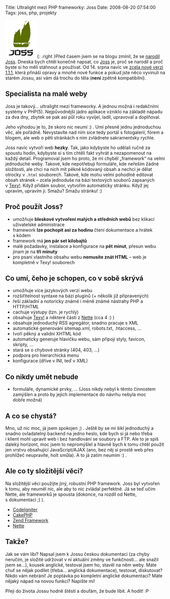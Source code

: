 Title: Ultralight mezi PHP frameworky: Joss
Date: 2008-08-20 07:54:00
Tags: joss, php, projekty

![obrázek](images/64.jpg){: .right }Před časem jsem se na
blogu zmínil, že se
[narodil Joss](http://blog.javorek.net/narodil-se-joss/). Dneska
bych chtěl konečně napsat, co
[Joss](http://code.google.com/p/joss-cms/) je, proč se narodil a
proč byste si ho měli stáhnout a používat. Od 14. srpna navíc ve
[zcela nové verzi 1.1.1](http://joss-cms.googlecode.com/files/joss1.1.1.zip),
která přináší opravy a mnohé nové funkce a pokud jste něco vyvinuli
na starém Jossu, asi vám dá trochu do těla (**není** zpětně
kompatibilní).

## Specialista na malé weby

Joss je takový… ultralight mezi frameworky. A jednou možná
i redakčními systémy v PHP(5). Nejpůvodnější jádro aplikace vzniklo
na základě nápadu za dva dny, zbytek se pak asi půl roku vyvíjel,
ladil, upravoval a doplňoval.

Jeho výhodou je to, že skoro nic neumí :) . Umí přesně jednu
jednoduchou věc, ale pořádně. Nevystavíte nad ním sice tedy portál
s fotogalerií, fórem a blogem, ale web o pěti stránkách s ním
zvládnete sakramentsky rychle.

Joss navíc vytvoří web **hezky**. Tak, jako kdybyste ho udělali
ručně za spoustu hodin, kdybyste si s tím chtěli fakt vyhrát a
nezapomenout na každý detail. Programoval jsem ho proto, že mi
chyběl „framework“ na velmi jednoduché weby. Takové, kde
nepotřebuji formuláře, kde neřeším žádné složitosti, ale chci na
nich mít pěkně kódovaný obsah a nechci je dělat otrocky v `.html`
souborech. Takové, kde mohu velmi pohodlně editovat obsah stránek –
zcela jednoduše na bázi textových souborů zapsaných
v [Texy!](http:www.texy.info). Když přidám soubor, vytvořím
automaticky stránku. Když jej upravím, upravím ji. Smažu? Smažu
stránku! :)

## Proč použít Joss?

-   umožňuje **bleskové vytvoření malých a středních webů** bez
    klikací uživatelské administrace
-   framework **lze pochopit asi za hodinu** čtení dokumentace a
    hrátek s kódem
-   framework má **jen pár set kilobajtů**
-   malé požadavky, instalace a konfigurace na **pět minut**,
    přesun webu jinam je na **tři minuty**
-   pro psaní vlastního obsahu webu **nemusíte znát HTML** – web je
    kompletně v Texy! souborech

## Co umí, čeho je schopen, co v sobě skrývá

-   umožňuje více jazykových verzí webu
-   rozšiřitelnost syntaxe na bázi pluginů (+ několik již
    připravených)
-   řeší základní a notoricky známé i méně známé nástrahy PHP a
    HTTP/HTML
-   cachuje výstupy (tzn. je rychlý)
-   obsahuje [Texy!](http://www.texy.info) a některé části
    z [Nette](http://nettephp.com) (cca 4 :) )
-   obsahuje jednoduchý RSS agregátor, snadno pracuje s XML
-   automatické generování sitemap.xml, robots.txt, .htaccess, …
-   tvoří pěkný a validní XHTML kód
-   automaticky generuje hlavičku webu, sám připojí styly, favicon,
    skripty, …
-   stará se o chybové stránky (404, 403, …)
-   podpora pro hierarchická menu
-   konfigurace (dříve v INI, teď v XML)

## Co nikdy umět nebude

-   formuláře, dynamické prvky, … (Joss nikdy nebyl k těmto
    činnostem zamýšlen a proto by jejich implementace do návrhu nebyla
    moc dobře možná)

## A co se chystá?

Mno, už nic moc, já jsem spokojen ;) . Ještě by se mi šikl
jednoduchý a snadno ovladatelný backend na jedno heslo, kde bych si
já nebo třeba i klient mohl upravit web i bez handlování se soubory
a FTP. Ale to je spíš daleký horizont, moc jsem to nepromýšlel a
hlavně bych k tomu chtěl použít jen vrstvu obsahující
JavaScript/AJAX (ano, bez něj si prostě web přes prohlížeč
neupravíte, holt smůla). A to já zatím neumím :) .

## Ale co ty složitější věci?

Na složitější věci použijte jiný, robustní PHP framework. Joss byl
vytvořen k tomu, aby neuměl nic, ale aby to nic zvládal perfektně.
Já se teď učím Nette, ale frameworků je spousta (dokonce, na rozdíl
od Nette, s dokumentací ;) ).

-   [CodeIgniter](http://codeigniter.com/)
-   [CakePHP](http://cakephp.org/)
-   [Zend Framework](http://framework.zend.com/)
-   [Nette](http://nettephp.com/)

## Takže?

Jak se vám líbí? Napsal jsem k Jossu českou dokumentaci (za chyby
neručím, je složité udržovat v ní aktuální změny ve funkčnosti… ale
snažil jsem se…), kousek anglické, testoval jsem ho, stavěl na něm
weby. Máte chuť se nějak podílet (třeba… anglická dokumentace),
testovat, diskutovat? Nikdo vám nebrání! Je poptávka po kompletní
anglické dokumentaci? Máte nějaký nápad na novou funkci?
Napište mi!

Přeji do života Jossu hodně štěstí a doufám, že bude líbit.
A hodit! :P